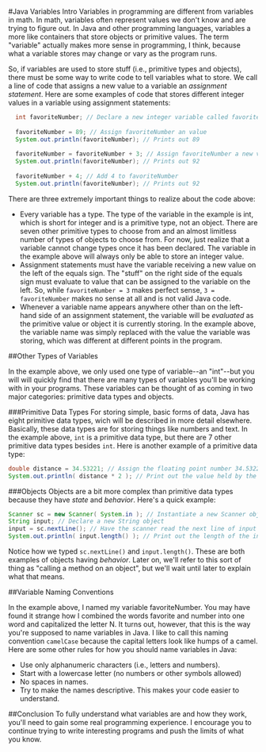 #Java Variables Intro
Variables in programming are different from variables in math. In math, variables often represent values we don't know and are trying to figure out. In Java and other programming languages, variables a more like containers that store objects or primitive values. The term "variable" actually makes more sense in programming, I think, because what a variable stores may change or vary as the program runs.

So, if variables are used to store stuff (i.e., primitive types and objects), there must be some way to write code to tell variables what to store. We call a line of code that assigns a new value to a variable an *assignment statement*. Here are some examples of code that stores different integer values in a variable using assignment statements:

```java
  int favoriteNumber; // Declare a new integer variable called favoriteNumber
  
  favoriteNumber = 89; // Assign favoriteNumber an value
  System.out.println(favoriteNumber); // Prints out 89
  
  favoriteNumber = favoriteNumber + 3; // Assign favoriteNumber a new value.
  System.out.println(favoriteNumber); // Prints out 92
  
  favoriteNumber + 4; // Add 4 to favoriteNumber
  System.out.println(favoriteNumber); // Prints out 92
```

There are three extremely important things to realize about the code above:

* Every variable has a type. The type of the variable in the example is int, which is short for integer and is a primitive type, not an object. There are seven other primitive types to choose from and an almost limitless number of types of objects to choose from. For now, just realize that a variable cannot change types once it has been declared. The variable in the example above will always only be able to store an integer value.
* Assignment statements must have the variable receiving a new value on the left of the equals sign. The "stuff" on the right side of the equals sign must evaluate to value that can be assigned to the variable on the left. So, while `favoriteNumber = 3` makes perfect sense, `3 = favoriteNumber` makes no sense at all and is not valid Java code.
* Whenever a variable name appears anywhere other than on the left-hand side of an assignment statement, the variable will be *evaluated* as the primitive value or object it is currently storing. In the example above, the variable name was simply replaced with the value the variable was storing, which was different at different points in the program.

##Other Types of Variables

In the example above, we only used one type of variable--an "int"--but you will will quickly find that there are many types of variables you'll be working with in your programs. These variables can be thought of as coming in two major categories: primitive data types and objects.

###Primitive Data Types
For storing simple, basic forms of data, Java has eight primitive data types, wich will be described in more detail elsewhere. Basically, these data types are for storing things like numbers and text. In the example above, `int` is a primitive data type, but there are 7 other primitive data types besides `int`. Here is another example of a primitive data type:

```java
double distance = 34.53221; // Assign the floating point number 34.53221 to the distance variable
System.out.println( distance * 2 ); // Print out the value held by the distance variable divided by two
```

###Objects
Objects are a bit more complex than primitive data types because they have *state* and *behavior*. Here's a quick example:

```java
Scanner sc = new Scanner( System.in ); // Instantiate a new Scanner object
String input; // Declare a new String object 
input = sc.nextLine(); // Have the scanner read the next line of input and assign that input to the "input" variable
System.out.println( input.length() ); // Print out the length of the input string.
```

Notice how we typed `sc.nextLine()` and `input.length()`. These are both examples of objects having *behavior*. Later on, we'll refer to this sort of thing as "calling a method on an object", but we'll wait until later to explain what that means.


##Variable Naming Conventions

In the example above, I named my variable favoriteNumber. You may have found it strange how I combined the words favorite and number into one word and capitalized the letter N. It turns out, however, that this is the way you're supposed to name variables in Java. I like to call this naming convention `camelCase` because the capital letters look like humps of a camel. Here are some other rules for how you should name variables in Java:

* Use only alphanumeric characters (i.e., letters and numbers).
* Start with a lowercase letter (no numbers or other symbols allowed)
* No spaces in names.
* Try to make the names descriptive. This makes your code easier to understand.

##Conclusion
To fully understand what variables are and how they work, you'll need to gain some real programming experience. I encourage you to continue trying to write interesting programs and push the limits of what you know.
